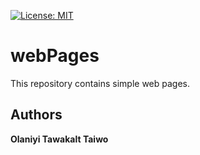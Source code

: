 [![License: MIT](https://img.shields.io/badge/License-MIT-yellow.svg)](https://opensource.org/licenses/MIT)

# webPages
This repository contains simple web pages.

## Authors
**Olaniyi Tawakalt Taiwo** 
